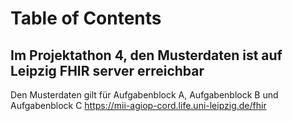 # Table of Contents 
Im Projektathon 4, den Musterdaten ist auf Leipzig FHIR server erreichbar 
--- 
Den Musterdaten gilt für Aufgabenblock A, Aufgabenblock B und Aufgabenblock C
<https://mii-agiop-cord.life.uni-leipzig.de/fhir>
